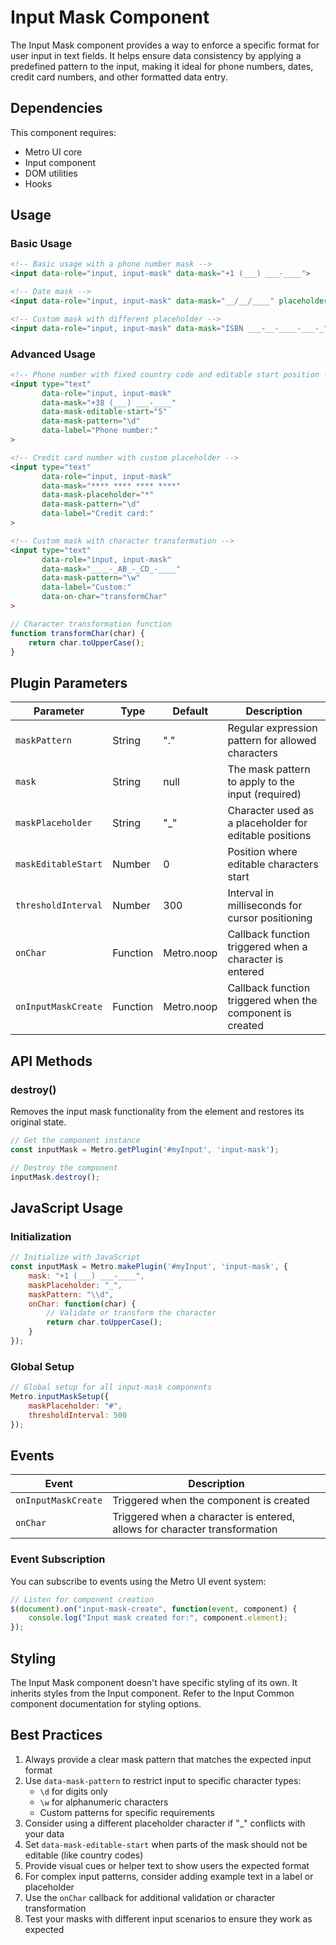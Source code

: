 # Input Mask Component

The Input Mask component provides a way to enforce a specific format for user input in text fields. It helps ensure data consistency by applying a predefined pattern to the input, making it ideal for phone numbers, dates, credit card numbers, and other formatted data entry.

## Dependencies

This component requires:
- Metro UI core
- Input component
- DOM utilities
- Hooks

## Usage

### Basic Usage

```html
<!-- Basic usage with a phone number mask -->
<input data-role="input, input-mask" data-mask="+1 (___) ___-____">

<!-- Date mask -->
<input data-role="input, input-mask" data-mask="__/__/____" placeholder="DD/MM/YYYY">

<!-- Custom mask with different placeholder -->
<input data-role="input, input-mask" data-mask="ISBN ___-__-____-___-_" data-mask-placeholder="#">
```

### Advanced Usage

```html
<!-- Phone number with fixed country code and editable start position -->
<input type="text"
       data-role="input, input-mask"
       data-mask="+38 (___) ___-____"
       data-mask-editable-start="5"
       data-mask-pattern="\d"
       data-label="Phone number:"
>

<!-- Credit card number with custom placeholder -->
<input type="text"
       data-role="input, input-mask"
       data-mask="**** **** **** ****"
       data-mask-placeholder="*"
       data-mask-pattern="\d"
       data-label="Credit card:"
>

<!-- Custom mask with character transformation -->
<input type="text"
       data-role="input, input-mask"
       data-mask="____-_AB_-_CD_-____"
       data-mask-pattern="\w"
       data-label="Custom:"
       data-on-char="transformChar"
>
```

```javascript
// Character transformation function
function transformChar(char) {
    return char.toUpperCase();
}
```

## Plugin Parameters

| Parameter | Type | Default | Description |
| --------- | ---- | ------- | ----------- |
| `maskPattern` | String | "." | Regular expression pattern for allowed characters |
| `mask` | String | null | The mask pattern to apply to the input (required) |
| `maskPlaceholder` | String | "_" | Character used as a placeholder for editable positions |
| `maskEditableStart` | Number | 0 | Position where editable characters start |
| `thresholdInterval` | Number | 300 | Interval in milliseconds for cursor positioning |
| `onChar` | Function | Metro.noop | Callback function triggered when a character is entered |
| `onInputMaskCreate` | Function | Metro.noop | Callback function triggered when the component is created |

## API Methods

### destroy()
Removes the input mask functionality from the element and restores its original state.

```javascript
// Get the component instance
const inputMask = Metro.getPlugin('#myInput', 'input-mask');

// Destroy the component
inputMask.destroy();
```

## JavaScript Usage

### Initialization

```javascript
// Initialize with JavaScript
const inputMask = Metro.makePlugin('#myInput', 'input-mask', {
    mask: "+1 (___) ___-____",
    maskPlaceholder: "_",
    maskPattern: "\\d",
    onChar: function(char) {
        // Validate or transform the character
        return char.toUpperCase();
    }
});
```

### Global Setup

```javascript
// Global setup for all input-mask components
Metro.inputMaskSetup({
    maskPlaceholder: "#",
    thresholdInterval: 500
});
```

## Events

| Event | Description |
| ----- | ----------- |
| `onInputMaskCreate` | Triggered when the component is created |
| `onChar` | Triggered when a character is entered, allows for character transformation |

### Event Subscription

You can subscribe to events using the Metro UI event system:

```javascript
// Listen for component creation
$(document).on("input-mask-create", function(event, component) {
    console.log("Input mask created for:", component.element);
});
```

## Styling

The Input Mask component doesn't have specific styling of its own. It inherits styles from the Input component. Refer to the Input Common component documentation for styling options.

## Best Practices

1. Always provide a clear mask pattern that matches the expected input format
2. Use `data-mask-pattern` to restrict input to specific character types:
   - `\d` for digits only
   - `\w` for alphanumeric characters
   - Custom patterns for specific requirements
3. Consider using a different placeholder character if "_" conflicts with your data
4. Set `data-mask-editable-start` when parts of the mask should not be editable (like country codes)
5. Provide visual cues or helper text to show users the expected format
6. For complex input patterns, consider adding example text in a label or placeholder
7. Use the `onChar` callback for additional validation or character transformation
8. Test your masks with different input scenarios to ensure they work as expected